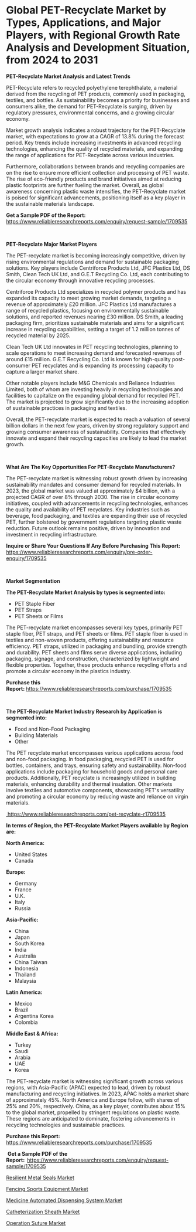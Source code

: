 <p><h1>Global PET-Recyclate Market by Types, Applications, and Major Players, with Regional Growth Rate Analysis and Development Situation, from 2024 to 2031</h1></p><p><strong>PET-Recyclate Market Analysis and Latest Trends</strong></p>
<p><p>PET-Recyclate refers to recycled polyethylene terephthalate, a material derived from the recycling of PET products, commonly used in packaging, textiles, and bottles. As sustainability becomes a priority for businesses and consumers alike, the demand for PET-Recyclate is surging, driven by regulatory pressures, environmental concerns, and a growing circular economy.</p><p>Market growth analysis indicates a robust trajectory for the PET-Recyclate market, with expectations to grow at a CAGR of 13.8% during the forecast period. Key trends include increasing investments in advanced recycling technologies, enhancing the quality of recycled materials, and expanding the range of applications for PET-Recyclate across various industries. </p><p>Furthermore, collaborations between brands and recycling companies are on the rise to ensure more efficient collection and processing of PET waste. The rise of eco-friendly products and brand initiatives aimed at reducing plastic footprints are further fueling the market. Overall, as global awareness concerning plastic waste intensifies, the PET-Recyclate market is poised for significant advancements, positioning itself as a key player in the sustainable materials landscape.</p></p>
<p><strong>Get a Sample PDF of the Report:&nbsp;</strong> <a href="https://www.reliableresearchreports.com/enquiry/request-sample/1709535?utm_campaign=1677&utm_medium=2&utm_source=Github&utm_content=ia&utm_term=21102024&utm_id=pet-recyclate">https://www.reliableresearchreports.com/enquiry/request-sample/1709535</a></p>
<p>&nbsp;</p>
<p><strong>PET-Recyclate Major Market Players</strong></p>
<p><p>The PET-recyclate market is becoming increasingly competitive, driven by rising environmental regulations and demand for sustainable packaging solutions. Key players include Centriforce Products Ltd, JFC Plastics Ltd, DS Smith, Clean Tech UK Ltd, and G.E.T Recycling Co. Ltd, each contributing to the circular economy through innovative recycling processes.</p><p>Centriforce Products Ltd specializes in recycled polymer products and has expanded its capacity to meet growing market demands, targeting a revenue of approximately £20 million. JFC Plastics Ltd manufactures a range of recycled plastics, focusing on environmentally sustainable solutions, and reported revenues nearing £30 million. DS Smith, a leading packaging firm, prioritizes sustainable materials and aims for a significant increase in recycling capabilities, setting a target of 1.2 million tonnes of recycled material by 2025.</p><p>Clean Tech UK Ltd innovates in PET recycling technologies, planning to scale operations to meet increasing demand and forecasted revenues of around £15 million. G.E.T Recycling Co. Ltd is known for high-quality post-consumer PET recyclates and is expanding its processing capacity to capture a larger market share.</p><p>Other notable players include M&G Chemicals and Reliance Industries Limited, both of whom are investing heavily in recycling technologies and facilities to capitalize on the expanding global demand for recycled PET. The market is projected to grow significantly due to the increasing adoption of sustainable practices in packaging and textiles.</p><p>Overall, the PET-recyclate market is expected to reach a valuation of several billion dollars in the next few years, driven by strong regulatory support and growing consumer awareness of sustainability. Companies that effectively innovate and expand their recycling capacities are likely to lead the market growth.</p></p>
<p>&nbsp;</p>
<p><strong>What Are The Key Opportunities For PET-Recyclate Manufacturers?</strong></p>
<p><p>The PET-recyclate market is witnessing robust growth driven by increasing sustainability mandates and consumer demand for recycled materials. In 2023, the global market was valued at approximately $4 billion, with a projected CAGR of over 8% through 2030. The rise in circular economy initiatives, coupled with advancements in recycling technologies, enhances the quality and availability of PET recyclates. Key industries such as beverage, food packaging, and textiles are expanding their use of recycled PET, further bolstered by government regulations targeting plastic waste reduction. Future outlook remains positive, driven by innovation and investment in recycling infrastructure.</p></p>
<p><strong>Inquire or Share Your Questions If Any Before Purchasing This Report:</strong> <a href="https://www.reliableresearchreports.com/enquiry/pre-order-enquiry/1709535?utm_campaign=1677&utm_medium=2&utm_source=Github&utm_content=ia&utm_term=21102024&utm_id=pet-recyclate">https://www.reliableresearchreports.com/enquiry/pre-order-enquiry/1709535</a></p>
<p>&nbsp;</p>
<p><strong>Market Segmentation</strong></p>
<p><strong>The PET-Recyclate Market Analysis by types is segmented into:</strong></p>
<p><ul><li>PET Staple Fiber</li><li>PET Straps</li><li>PET Sheets or Films</li></ul></p>
<p><p>The PET-recyclate market encompasses several key types, primarily PET staple fiber, PET straps, and PET sheets or films. PET staple fiber is used in textiles and non-woven products, offering sustainability and resource efficiency. PET straps, utilized in packaging and bundling, provide strength and durability. PET sheets and films serve diverse applications, including packaging, signage, and construction, characterized by lightweight and flexible properties. Together, these products enhance recycling efforts and promote a circular economy in the plastics industry.</p></p>
<p><strong>Purchase this Report:&nbsp;</strong><a href="https://www.reliableresearchreports.com/purchase/1709535?utm_campaign=1677&utm_medium=2&utm_source=Github&utm_content=ia&utm_term=21102024&utm_id=pet-recyclate">https://www.reliableresearchreports.com/purchase/1709535</a></p>
<p>&nbsp;</p>
<p><strong>The PET-Recyclate Market Industry Research by Application is segmented into:</strong></p>
<p><ul><li>Food and Non-Food Packaging</li><li>Building Materials</li><li>Other</li></ul></p>
<p><p>The PET recyclate market encompasses various applications across food and non-food packaging. In food packaging, recycled PET is used for bottles, containers, and trays, ensuring safety and sustainability. Non-food applications include packaging for household goods and personal care products. Additionally, PET recyclate is increasingly utilized in building materials, enhancing durability and thermal insulation. Other markets involve textiles and automotive components, showcasing PET's versatility and promoting a circular economy by reducing waste and reliance on virgin materials.</p></p>
<p><a href="https://www.reliableresearchreports.com/pet-recyclate-r1709535?utm_campaign=1677&utm_medium=2&utm_source=Github&utm_content=ia&utm_term=21102024&utm_id=pet-recyclate">&nbsp;https://www.reliableresearchreports.com/pet-recyclate-r1709535</a></p>
<p><strong>In terms of Region, the PET-Recyclate Market Players available by Region are:</strong></p>
<p>
    <p> <strong> North America: </strong>
        <ul>
            <li>United States</li>
            <li>Canada</li>
        </ul>
        </p> 
    <p> <strong> Europe: </strong>
        <ul>
            <li>Germany</li>
            <li>France</li>
            <li>U.K.</li>
            <li>Italy</li>
            <li>Russia</li>
        </ul>
        </p> 
    <p> <strong> Asia-Pacific: </strong>
        <ul>
            <li>China</li>
            <li>Japan</li>
            <li>South Korea</li>
            <li>India</li>
            <li>Australia</li>
            <li>China Taiwan</li>
            <li>Indonesia</li>
            <li>Thailand</li>
            <li>Malaysia</li>
        </ul>
        </p> 
    <p> <strong> Latin America: </strong>
        <ul>
            <li>Mexico</li>
            <li>Brazil</li>
            <li>Argentina Korea</li>
            <li>Colombia</li>
        </ul>
        </p> 
    <p> <strong> Middle East & Africa: </strong>
        <ul>
            <li>Turkey</li>
            <li>Saudi</li>
            <li>Arabia</li>
            <li>UAE</li>
            <li>Korea</li>
        </ul>
    </p>
    </p>
<p><p>The PET-recyclate market is witnessing significant growth across various regions, with Asia-Pacific (APAC) expected to lead, driven by robust manufacturing and recycling initiatives. In 2023, APAC holds a market share of approximately 45%. North America and Europe follow, with shares of 25% and 20%, respectively. China, as a key player, contributes about 15% to the global market, propelled by stringent regulations on plastic waste. These regions are anticipated to dominate, fostering advancements in recycling technologies and sustainable practices.</p></p>
<p><strong>Purchase this Report: </strong><a href="https://www.reliableresearchreports.com/purchase/1709535?utm_campaign=1677&utm_medium=2&utm_source=Github&utm_content=ia&utm_term=21102024&utm_id=pet-recyclate">https://www.reliableresearchreports.com/purchase/1709535</a></p>
<p>&nbsp;<strong>Get a Sample PDF of the Report:&nbsp;&nbsp;</strong><a href="https://www.reliableresearchreports.com/enquiry/request-sample/1709535?utm_campaign=1677&utm_medium=2&utm_source=Github&utm_content=ia&utm_term=21102024&utm_id=pet-recyclate">https://www.reliableresearchreports.com/enquiry/request-sample/1709535</a></p>
<p><strong></strong></p>
<p><p><a href="https://issuu.com/reportprime-2/docs/resilient-metal-seals-market-size-2_3e72cb2c60dae6?utm_campaign=1677&utm_medium=2&utm_source=Github&utm_content=ia&utm_term=21102024&utm_id=pet-recyclate">Resilient Metal Seals Market</a></p><p><a href="https://www.linkedin.com/pulse/fencing-sports-equipment-market-indicators-size-regional-dxo4e?utm_campaign=1677&utm_medium=2&utm_source=Github&utm_content=ia&utm_term=21102024&utm_id=pet-recyclate">Fencing Sports Equipment Market</a></p><p><a href="https://issuu.com/reportprime-2/docs/medicine-automated-dispensing-syste_3cf09b5ccf96ae?utm_campaign=1677&utm_medium=2&utm_source=Github&utm_content=ia&utm_term=21102024&utm_id=pet-recyclate">Medicine Automated Dispensing System Market</a></p><p><a href="https://www.linkedin.com/pulse/catheterization-sheath-market-size-status-forecast-2024-2031-4ihae?utm_campaign=1677&utm_medium=2&utm_source=Github&utm_content=ia&utm_term=21102024&utm_id=pet-recyclate">Catheterization Sheath Market</a></p><p><a href="https://www.linkedin.com/pulse/operation-suture-market-matrix-applications-types-cagr-growth-9gage?utm_campaign=1677&utm_medium=2&utm_source=Github&utm_content=ia&utm_term=21102024&utm_id=pet-recyclate">Operation Suture Market</a></p></p>